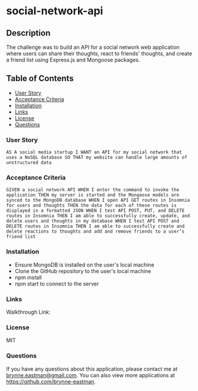 # social-network-api

## Description
The challenge was to build an API for a social network web application where users can share their thoughts, react to friends' thoughts, and create a friend list using Express.js and Mongoose packages.


## Table of Contents
* [User Story](#userStory)
* [Acceptance Criteria](#acceptanceCriteria)
* [Installation](#installation)
* [Links](#links)
* [License](#lincense)
* [Questions](#questions)

### User Story
`AS A social media startup
I WANT an API for my social network that uses a NoSQL database
SO THAT my website can handle large amounts of unstructured data` 

### Acceptance Criteria
`GIVEN a social network API
WHEN I enter the command to invoke the application
THEN my server is started and the Mongoose models are synced to the MongoDB database
WHEN I open API GET routes in Insomnia for users and thoughts
THEN the data for each of these routes is displayed in a formatted JSON
WHEN I test API POST, PUT, and DELETE routes in Insomnia
THEN I am able to successfully create, update, and delete users and thoughts in my database
WHEN I test API POST and DELETE routes in Insomnia
THEN I am able to successfully create and delete reactions to thoughts and add and remove friends to a user’s friend list`

### Installation
- Ensure MongoDB is installed on the user's local machine
- Clone the GitHub repository to the user's local machine
- npm install
- npm start to connect to the server

### Links
Walkthrough Link:

### License
MIT

### Questions
If you have any questions about this application, please contact me at brynne.eastman@gmail.com. You can also view more applications at https://github.com/brynne-eastman.
